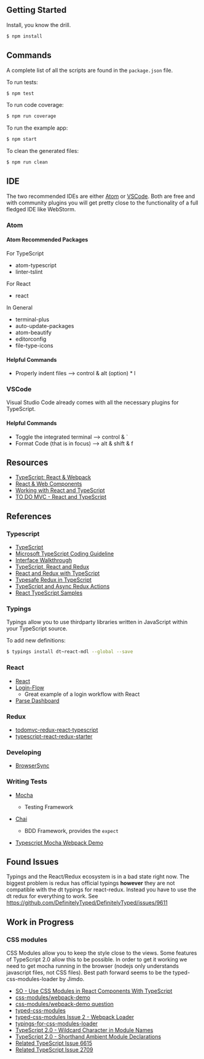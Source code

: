 
## Getting Started

Install, you know the drill.
```bash
$ npm install
```

## Commands

A complete list of all the scripts are found in the `package.json` file.

To run tests:
```bash
$ npm test
```

To run code coverage:
```bash
$ npm run coverage
```

To run the example app:
```bash
$ npm start
```

To clean the generated files:
```bash
$ npm run clean
```

## IDE

The two recommended IDEs are either [Atom](https://atom.io/) or [VSCode](https://code.visualstudio.com/download).  Both are free and with community plugins you will get pretty close to the functionality of a full fledged IDE like WebStorm.

### Atom 

#### Atom Recommended Packages

For TypeScript

- atom-typescript
- linter-tslint

For React

- react

In General

- terminal-plus
- auto-update-packages
- atom-beautify
- editorconfig
- file-type-icons

#### Helpful Commands

- Properly indent files --> control & alt (option) * l

### VSCode

Visual Studio Code already comes with all the necessary plugins for TypeScript.

#### Helpful Commands 

- Toggle the integrated terminal --> control & ` 
- Format Code (that is in focus) --> alt & shift & f

## Resources

- [TypeScript: React & Webpack](https://www.typescriptlang.org/docs/handbook/react-&-webpack.html)
- [React & Web Components](https://facebook.github.io/react/docs/webcomponents.html)
- [Working with React and TypeScript](http://blog.wolksoftware.com/working-with-react-and-typescript)
- [TO DO MVC - React and TypeScript](http://todomvc.com/examples/typescript-react/#/)

## References

### Typescript

- [TypeScript](https://www.typescriptlang.org/docs/tutorial.html)
- [Microsoft TypeScript Coding Guideline](https://github.com/Microsoft/TypeScript/wiki/Coding-guidelines)
- [Interface Walkthrough](https://blogs.msdn.microsoft.com/typescript/2013/01/24/walkthrough-interfaces/)
- [TypeScript, React and Redux](http://www.mattgreer.org/articles/typescript-react-and-redux/)
- [React and Redux with TypeScript](http://jaysoo.ca/2015/09/26/typed-react-and-redux/)
- [Typesafe Redux in TypeScript](http://michaellawrie.com/typesafe-redux-in-typescript)
- [TypeScript and Async Redux Actions](https://rjzaworski.com/2016/09/typescript-redux-async-actions)
- [React TypeScript Samples](https://github.com/Lemoncode/react-typescript-samples)

### Typings

Typings allow you to use thirdparty libraries written in JavaScript within your TypeScript source.

To add new definitions:

```bash
$ typings install dt~react-mdl --global --save
```

### React

- [React](https://facebook.github.io/react/docs/getting-started.html)
- [Login-Flow](https://github.com/mxstbr/login-flow)
  - Great example of a login workflow with React
- [Parse Dashboard](https://github.com/ParsePlatform/parse-dashboard)

### Redux

- [todomvc-redux-react-typescript](https://github.com/jaysoo/todomvc-redux-react-typescript)
- [typescript-react-redux-starter](https://github.com/rangle/typescript-react-redux-starter)

### Developing

- [BrowserSync](https://www.browsersync.io/docs)

### Writing Tests

- [Mocha](http://mochajs.org/)
  - Testing Framework
- [Chai](http://chaijs.com/api/)
  - BDD Framework, provides the `expect`

- [Typescript Mocha Webpack Demo](https://github.com/vintem/TypescriptMochaWebpackDemo)

## Found Issues

Typings and the React/Redux ecosystem is in a bad state right now.  The biggest problem is redux has official typings __however__ they are not compatible with the dt typings for react-redux.  Instead you have to use the dt redux for everything to work.   See https://github.com/DefinitelyTyped/DefinitelyTyped/issues/9611   

## Work in Progress

### CSS modules

CSS Modules allow you to keep the style close to the views.  Some features of TypeScript 2.0 allow this to be possible.  In order to get it working we need to get mocha running in the browser (nodejs only understands javascript files, not CSS files).  Best path forward seems to be the typed-css-modules-loader by Jimdo.

- [SO - Use CSS Modules in React Components With TypeScript](http://stackoverflow.com/questions/35014132/use-css-modules-in-react-components-with-typescript-built-by-webpack)
- [css-modules/webpack-demo](https://github.com/css-modules/webpack-demo)
- [css-modules/webpack-demo question](https://github.com/css-modules/css-modules/issues/61)
- [typed-css-modules](https://github.com/Quramy/typed-css-modules)
- [typed-css-modules Issue 2 - Webpack Loader](https://github.com/Quramy/typed-css-modules/issues/2)
- [typings-for-css-modules-loader](https://github.com/Jimdo/typings-for-css-modules-loader)
- [TypeScript 2.0 - Wildcard Character in Module Names](https://www.typescriptlang.org/docs/release-notes/typescript-2.0.html#wildcard-character-in-module-names)
- [TypeScript 2.0 - Shorthand Ambient Module Declarations](https://www.typescriptlang.org/docs/release-notes/typescript-2.0.html#shorthand-ambient-module-declarations)
- [Related TypeScript Issue 6615](https://github.com/Microsoft/TypeScript/issues/6615)
- [Related TypeScript Issue 2709](https://github.com/Microsoft/TypeScript/issues/2709)
